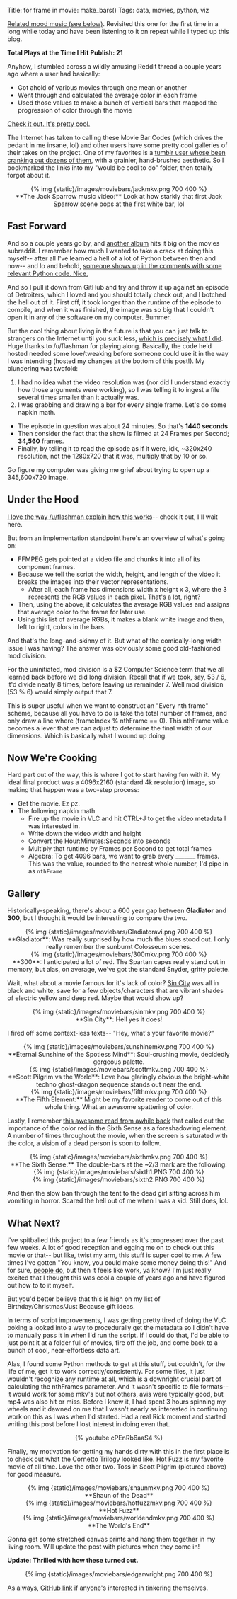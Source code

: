 Title: for frame in movie: make_bars()
Tags: data, movies, python, viz

<!-- PELICAN_BEGIN_SUMMARY -->

[Related mood music (see below)](https://www.youtube.com/watch?v=GI6CfKcMhjY). Revisited this one for the first time in a long while today and have been listening to it on repeat while I typed up this blog.

**Total Plays at the Time I Hit Publish: 21**

Anyhow, I stumbled across a wildly amusing Reddit thread a couple years ago where a user had basically:

- Got ahold of various movies through one mean or another
- Went through and calculated the average color in each frame
- Used those values to make a bunch of vertical bars that mapped the progression of color through the movie

[Check it out. It's pretty cool.](https://imgur.com/gallery/Pw6LD/)

The Internet has taken to calling these Movie Bar Codes (which drives the pedant in me insane, lol) and other users have some pretty cool galleries of their takes on the project. One of my favorites is a [tumblr user whose been cranking out dozens of them](http://moviebarcode.tumblr.com/), with a grainier, hand-brushed aesthetic. So I bookmarked the links into my "would be cool to do" folder, then totally forgot about it.

<center>{% img {static}/images/moviebars/jackmkv.png 700 400 %}</center>
<center>**The Jack Sparrow music video:** Look at how starkly that first Jack Sparrow scene pops at the first white bar, lol</center>


<!-- PELICAN_END_SUMMARY -->

## Fast Forward


And so a couple years go by, and [another album](https://imgur.com/a/pfJ8N) hits it big on the movies subreddit. I remember how much I wanted to take a crack at doing this myself-- after all I've learned a hell of a lot of Python between then and now-- and lo and behold, [someone shows up in the comments with some relevant Python code. Nice.](https://www.reddit.com/r/movies/comments/6ce2df/the_average_color_of_every_frame_of_a_given_movie/dhu8otu/)

And so I pull it down from GitHub and try and throw it up against an episode of Detroiters, which I loved and you should totally check out, and I botched the hell out of it. First off, it took longer than the runtime of the episode to compile, and when it was finished, the image was so big that I couldn't open it in any of the software on my computer. Bummer.

But the cool thing about living in the future is that you can just talk to strangers on the Internet until you suck less, [which is precisely what I did](https://www.reddit.com/r/movies/comments/6ce2df/the_average_color_of_every_frame_of_a_given_movie/dipd3om/?context=3). Huge thanks to /u/flashman for playing along. Basically, the code he'd hosted needed some love/tweaking before someone could use it in the way I was intending (hosted my changes at the bottom of this post!). My blundering was twofold:

1. I had no idea what the video resolution was (nor did I understand exactly how those arguments were working), so I was telling it to ingest a file several times smaller than it actually was.
2. I was grabbing and drawing a bar for every single frame. Let's do some napkin math.
- The episode in question was about 24 minutes. So that's **1440 seconds**
- Then consider the fact that the show is filmed at 24 Frames per Second; **34,560** frames.
- Finally, by telling it to read the episode as if it were, idk, ~320x240 resolution, not the 1280x720 that it was, multiply that by 10 or so.

Go figure my computer was giving me grief about trying to open up a 345,600x720 image.

## Under the Hood


[I love the way /u/flashman explain how this works](http://timbennett.github.io/movie-barcodes/)-- check it out, I'll wait here.

But from an implementation standpoint here's an overview of what's going on:

- FFMPEG gets pointed at a video file and chunks it into all of its component frames.
- Because we tell the script the width, height, and length of the video it breaks the images into their vector representations.
    - After all, each frame has dimensions width x height x 3, where the 3 represents the RGB values in each pixel. That's a lot, right?
- Then, using the above, it calculates the average RGB values and assigns that average color to the frame for later use.
- Using this list of average RGBs, it makes a blank white image and then, left to right, colors in the bars.

And that's the long-and-skinny of it. But what of the comically-long width issue I was having? The answer was obviously some good old-fashioned mod division.

For the uninitiated, mod division is a $2 Computer Science term that we all learned back before we did long division. Recall that if we took, say, 53 / 6, it'd divide neatly 8 times, before leaving us remainder 7. Well mod division (53 % 6) would simply output that 7.

This is super useful when we want to construct an "Every nth frame" scheme, because all you have to do is take the total number of frames, and only draw a line where (frameIndex % nthFrame == 0). This nthFrame value becomes a lever that we can adjust to determine the final width of our dimensions. Which is basically what I wound up doing.

## Now We're Cooking


Hard part out of the way, this is where I got to start having fun with it. My ideal final product was a 4096x2160 (standard 4k resolution) image, so making that happen was a two-step process:

- Get the movie. Ez pz.
- The following napkin math
    - Fire up the movie in VLC and hit CTRL+J to get the video metadata I was interested in.
    - Write down the video width and height
    - Convert the Hour:Minutes:Seconds into seconds
    - Multiply that runtime by Frames per Second to get total frames
    - Algebra: To get 4096 bars, we want to grab every _______ frames. This was the value, rounded to the nearest whole number, I'd pipe in as `nthFrame`

## Gallery

Historically-speaking, there's about a 600 year gap between **Gladiator** and **300**, but I thought it would be interesting to compare the two.

<center>{% img {static}/images/moviebars/Gladiatoravi.png 700 400 %}</center>
<center>**Gladiator**: Was really surprised by how much the blues stood out. I only really remember the sunburnt Colosseum scenes.</center>

<center>{% img {static}/images/moviebars/300mkv.png 700 400 %}</center>
<center>**300**: I anticipated a lot of red. The Spartan capes really stand out in memory, but alas, on average, we've got the standard Snyder, gritty palette.</center>

Wait, what about a movie famous for it's lack of color? [Sin City](http://www.imdb.com/title/tt0401792/) was all in black and white, save for a few objects/characters that are vibrant shades of electric yellow and deep red. Maybe that would show up?

<center>{% img {static}/images/moviebars/sinmkv.png 700 400 %}</center>
<center>**Sin City**: Hell yes it does!</center>

I fired off some context-less texts-- "Hey, what's your favorite movie?"

<center>{% img {static}/images/moviebars/sunshinemkv.png 700 400 %}</center>
<center>**Eternal Sunshine of the Spotless Mind**: Soul-crushing movie, decidedly gorgeous palette.</center>

<center>{% img {static}/images/moviebars/scottmkv.png 700 400 %}</center>
<center>**Scott Pilgrim vs the World**: Love how glaringly obvious the bright-white techno ghost-dragon sequence stands out near the end.</center>

<center>{% img {static}/images/moviebars/fifthmkv.png 700 400 %}</center>
<center>**The Fifth Element:** Might be my favorite render to come out of this whole thing. What an awesome spattering of color.</center>

Lastly, I remember [this awesome read from awhile back](https://screenmuse.wordpress.com/2012/11/03/colour-symbolism-red-in-the-sixth-sense/) that called out the importance of the color red in the Sixth Sense as a foreshadowing element. A number of times throughout the movie, when the screen is saturated with the color, a vision of a dead person is soon to follow.

<center>{% img {static}/images/moviebars/sixthmkv.png 700 400 %}</center>
<center>**The Sixth Sense:** The double-bars at the ~2/3 mark are the following:</center>

<center>{% img {static}/images/moviebars/sixth1.PNG 700 400 %}</center>

<center>{% img {static}/images/moviebars/sixth2.PNG 700 400 %}</center>

And then the slow ban through the tent to the dead girl sitting across him vomiting in horror. Scared the hell out of me when I was a kid. Still does, lol.

## What Next?


I've spitballed this project to a few friends as it's progressed over the past few weeks. A lot of good reception and egging me on to check out this movie or that-- but like, twist my arm, this stuff is super cool to me. A few times I've gotten "You know, you could make some money doing this!" And for sure, [people do](https://www.redbubble.com/people/moviebarcode/portfolio), but then it feels like work, ya know? I'm just really excited that I thought this was cool a couple of years ago and have figured out how to to it myself.

But you'd better believe that this is high on my list of Birthday/Christmas/Just Because gift ideas.

In terms of script improvements, I was getting pretty tired of doing the VLC poking a looked into a way to procedurally get the metadata so I didn't have to manually pass it in when I'd run the script. If I could do that, I'd be able to just point it at a folder full of movies, fire off the job, and come back to a bunch of cool, near-effortless data art.

Alas, I found some Python methods to get at this stuff, but couldn't, for the life of me, get it to work correctly/consistently. For some files, it just wouldn't recognize any runtime at all, which is a downright crucial part of calculating the nthFrames parameter. And it wasn't specific to file formats-- it would work for some mkv's but not others, avis were typically good, but mp4 was also hit or miss. Before I knew it, I had spent 3 hours spinning my wheels and it dawned on me that I wasn't nearly as interested in continuing work on this as I was when I'd started. Had a real Rick moment and started writing this post before I lost interest in doing even that.

<center>{% youtube cPEnRb6aaS4 %}</center>

Finally, my motivation for getting my hands dirty with this in the first place is to check out what the Cornetto Trilogy looked like. Hot Fuzz is my favorite movie of all time. Love the other two. Toss in Scott Pilgrim (pictured above) for good measure.

<center>{% img {static}/images/moviebars/shaunmkv.png 700 400 %}</center>
<center>**Shaun of the Dead**</center>

<center>{% img {static}/images/moviebars/hotfuzzmkv.png 700 400 %}</center>
<center>**Hot Fuzz**</center>

<center>{% img {static}/images/moviebars/worldendmkv.png 700 400 %}</center>
<center>**The World's End**</center>

Gonna get some stretched canvas prints and hang them together in my living room. Will update the post with pictures when they come in!

**Update: Thrilled with how these turned out.**

<center>{% img {static}/images/moviebars/edgarwright.png 700 400 %}</center>

As always, [GitHub link](https://github.com/NapsterInBlue/movie-barcodes) if anyone's interested in tinkering themselves.
